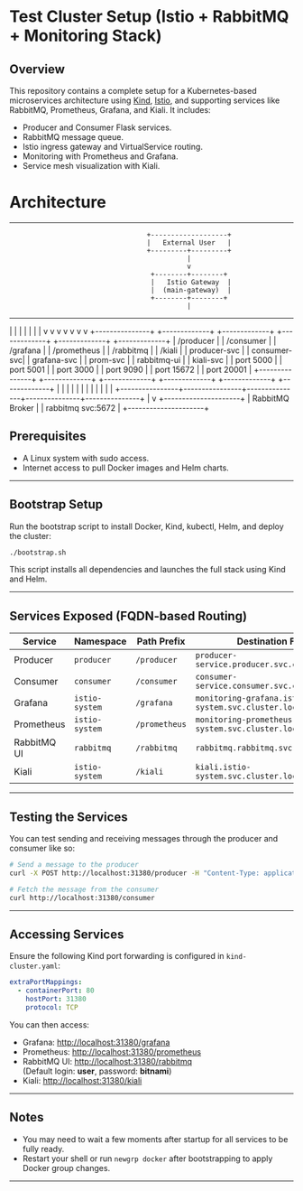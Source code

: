 # Test Cluster Setup (Istio + RabbitMQ + Monitoring Stack)

## Overview

This repository contains a complete setup for a Kubernetes-based microservices architecture using [Kind](https://kind.sigs.k8s.io/), [Istio](https://istio.io/), and supporting services like RabbitMQ, Prometheus, Grafana, and Kiali. It includes:

- Producer and Consumer Flask services.
- RabbitMQ message queue.
- Istio ingress gateway and VirtualService routing.
- Monitoring with Prometheus and Grafana.
- Service mesh visualization with Kiali.

# Architecture
---

                                      +-------------------+
                                      |   External User   |
                                      +---------+---------+
                                                |
                                                v
                                       +--------+--------+
                                       |   Istio Gateway  |
                                       |  (main-gateway)  |
                                       +--------+--------+
                                                |
  ----------------------------------------------------------------------------------------
  |              |               |               |               |               |       |
  v              v               v               v               v               v       v
+---------------+ +-------------+ +-------------+ +-------------+ +-------------+ +-------------+
|   /producer   | |  /consumer  | |   /grafana   | | /prometheus | |  /rabbitmq  | |   /kiali    |
| producer-svc  | | consumer-svc| | grafana-svc | | prom-svc     | | rabbitmq-ui | | kiali-svc   |
|   port 5000   | |  port 5001  | |  port 3000  | |  port 9090   | | port 15672  | | port 20001  |
+---------------+ +-------------+ +-------------+ +-------------+ +-------------+ +-------------+
       |                |                |               |               |               |
       |                |                |               |               |               |
       +----------------+----------------+---------------+---------------+---------------+
                                                |
                                                v
                                      +---------------------+
                                      |   RabbitMQ Broker   |
                                      | rabbitmq svc:5672   |
                                      +---------------------+


## Prerequisites

- A Linux system with sudo access.
- Internet access to pull Docker images and Helm charts.

---

## Bootstrap Setup

Run the bootstrap script to install Docker, Kind, kubectl, Helm, and deploy the cluster:

```bash
./bootstrap.sh
```

This script installs all dependencies and launches the full stack using Kind and Helm.

---

## Services Exposed (FQDN-based Routing)

| Service      | Namespace     | Path Prefix   | Destination FQDN                                             | Port  |
|--------------|---------------|----------------|---------------------------------------------------------------|-------|
| Producer     | `producer`    | `/producer`    | `producer-service.producer.svc.cluster.local`                 | 5000  |
| Consumer     | `consumer`    | `/consumer`    | `consumer-service.consumer.svc.cluster.local`                 | 5001  |
| Grafana      | `istio-system`| `/grafana`     | `monitoring-grafana.istio-system.svc.cluster.local`           | 3000  |
| Prometheus   | `istio-system`| `/prometheus`  | `monitoring-prometheus-server.istio-system.svc.cluster.local` | 9090  |
| RabbitMQ UI  | `rabbitmq`    | `/rabbitmq`    | `rabbitmq.rabbitmq.svc.cluster.local`                         | 15672 |
| Kiali        | `istio-system`| `/kiali`       | `kiali.istio-system.svc.cluster.local`                        | 20001 |

---

## Testing the Services

You can test sending and receiving messages through the producer and consumer like so:

```bash
# Send a message to the producer
curl -X POST http://localhost:31380/producer -H "Content-Type: application/json" -d '{"message": "Hello, Rabbit!"}'

# Fetch the message from the consumer
curl http://localhost:31380/consumer
```

---

## Accessing Services

Ensure the following Kind port forwarding is configured in `kind-cluster.yaml`:

```yaml
extraPortMappings:
  - containerPort: 80
    hostPort: 31380
    protocol: TCP
```

You can then access:

- Grafana: [http://localhost:31380/grafana](http://localhost:31380/grafana)
- Prometheus: [http://localhost:31380/prometheus](http://localhost:31380/prometheus)
- RabbitMQ UI: [http://localhost:31380/rabbitmq](http://localhost:31380/rabbitmq)  
  (Default login: **user**, password: **bitnami**)
- Kiali: [http://localhost:31380/kiali](http://localhost:31380/kiali)

---

## Notes

- You may need to wait a few moments after startup for all services to be fully ready.
- Restart your shell or run `newgrp docker` after bootstrapping to apply Docker group changes.

---
